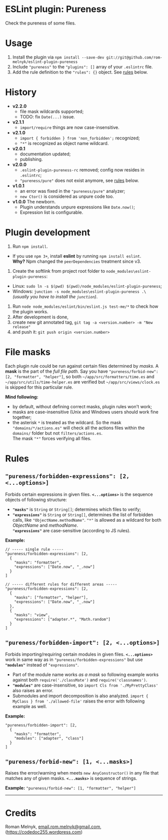 # ESLint plugin: Pureness
Check the pureness of some files.

# Usage
1. Install the plugin via `npm install --save-dev git://git@github.com/rom-melnyk/eslint-plugin-pureness`
1. Include `"pureness"` to the `"plugins": []` array of your `.eslintrc` file.
1. Add the rule definition to the `"rules": {}` object. See [rules](#rules) below.

# History
- **v2.2.0**
  - file mask wildcards supported;
  - TODO: fix `Date(...)` issue.
- **v2.1.1**
  - `import/require` things are now case-insensitive.
- **v2.1.0**
  - `import { forbidden } from 'non_forbidden';` recognized;
  - `"*"` is recognized as object name wildcard.
- **v2.0.1**
  - documentation updated;
  - publishing.
- **v2.0.0**
  - `.eslint-plugin-pureness-rc` removed; config now resides in `.eslintrc`;
  - `"pureness/pure"` does not exist anymore, see [rules](#rules) below.
- **v1.0.1**
  - an error was fixed in the `"pureness/pure"` analyzer;
  - `new Ctor()` is considered as unpure code too.
- **v1.0.0** The newborn.
  - Plugin understands unpure expressions like `Date.now()`;
  - Expression list is configurable.

# Plugin development
1. Run `npm install`.
  - If you use `npm 3+`, install **eslint** by running `npm install eslint`.  
   **Why?** Npm changed the `peerDependencies` treatment since v3.
1. Create the softlink from project root folder to `node_modules\eslint-plugin-pureness`:
  - Linux: `sudo ln -s $(pwd) $(pwd)/node_modules/eslint-plugin-pureness`;
  - Windows: `junction -s node_modules\eslint-plugin-pureness .\` _(usually you have to install the `junction`)_.
1. Run `node node_modules/eslint/bin/eslint.js test-me/*` to check how the plugin works.
1. After development is done,
  1. create new git annotated tag, `git tag -a <version.number> -m "New release"`
  1. and push it: `git push origin <version.number>`

# File masks
Each plugin rule could be run against certain files determined by _masks_. A **mask** is the part of the _full file path._ Say you have `"pureness/forbid-new": [2, "formatter", "helper"]`, so both `~/app/src/formatters/time.es` and `~/app/src/utils/time-helper.es` are verified but `~/app/src/views/clock.es` is skipped for this particular rule.

**Mind following:**
- by default, without defining correct masks, plugin rules won't work;
- masks are case-insensitive (Unix and Windows users should work fine together;
- the asterisk `*` is treated as the wildcard. So the mask `"domains/*/actions.es"` will check all the actions files within the `domains/` folder but not `filters/actions.es`.  
   The mask `"*"` forces verifying all files.

# Rules
## `"pureness/forbidden-expressions": [2, <...options>]`
Forbids certain expressions in given files. **`<...options>`** is the sequence objects of following structure:

- **`"masks"`** is `String` or `String[]`; determines which files to verify;
- **`"expressions"`** is `String` or `String[]`, determines the list of forbidden calls, like `"ObjectName.methodName"`. `"*"` is allowed as a wildcard for both _ObjectName_ and _methodName_.  
   **`"expressions"`** are case-sensitive (according to JS rules).

**Example:**
```
// ----- single rule -----
"pureness/forbidden-expressions": [2,
  {
    "masks": "formatter",
    "expressions": ["Date.now", "_.now"]
  }
]

// ----- different rules for different areas -----
"pureness/forbidden-expressions": [2,
  {
    "masks": ["formatter", "helper"],
    "expressions": ["Date.now", "_.now"]
  },
  {
    "masks": "view",
    "expressions": ["adapter.*", "Math.random"]
  }
]
```

## `"pureness/forbidden-import": [2, <...options>]`
Forbids importing/requiring certain modules in given files. **`<...options>`** work in same way as in `"pureness/forbidden-expressions"` but use **`"modules"`** instead of `"expressions"`.

- Part of the module name works _as a mask_ so following example works against both `require('./classMate')` and `require('classnames')`.
- **`"modules"`** are case-insensitive, so `import Cls from './MyPrettyClass'` also raises an error.
- Submodules and import decomposition is also analyzed. `import { MyClass } from './allowed-file'` raises the error with following example as well.

**Example:**
```
"pureness/forbidden-import": [2,
  {
    "masks": "formatter",
    "modules": ["adapter", "class"]
  }
]
```

## `"pureness/forbid-new": [1, <...masks>]`
Raises the error/warning when meets `new AnyConstructor()` in any file that matches any of given masks. **`<...masks>`** is sequence of strings.

**Example:** `"pureness/forbid-new": [1, "formatter", "helper"]`

---

# Credits
Roman Melnyk, <email.rom.melnyk@gmail.com>, (https://codedoc255.wordpress.com)
